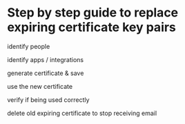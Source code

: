 # Step by step guide to replace expiring certificate key pairs


identify people

identify apps / integrations

generate certificate & save

use the new certificate 

verify if being used correctly 

delete old expiring certificate to stop receiving email